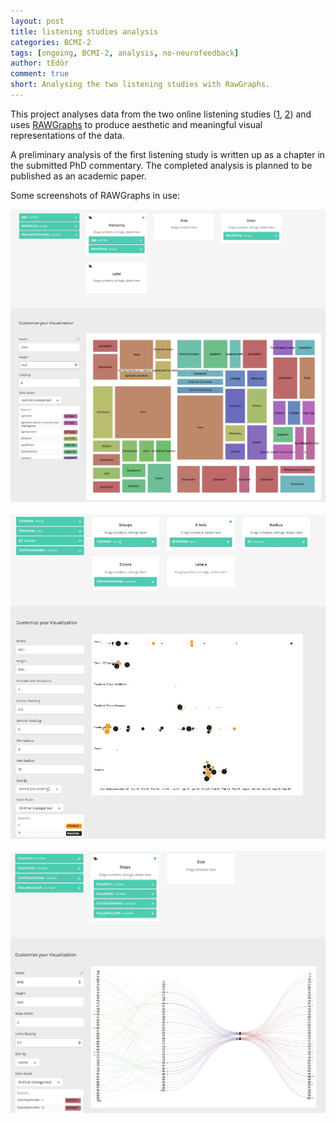 ```yaml
---
layout: post
title: listening studies analysis
categories: BCMI-2
tags: [ongoing, BCMI-2, analysis, no-neurofeedback]
author: tEdör
comment: true
short: Analysing the two listening studies with RawGraphs.
---
```

This project analyses data from the two online listening studies ([1](/listening-study-2/), [2](/listening-study-1/)) and uses [RAWGraphs](https://rawgraphs.io/) to produce aesthetic and meaningful visual representations of the data. 

A preliminary analysis of the first listening study is written up as a chapter in the submitted PhD commentary. The completed analysis is planned to be published as an academic paper.

Some screenshots of RAWGraphs in use:

![](../assets/img/temp_belief-age.jpg)
<br><br>
![](../assets/img/temp_collector-date-sj-clarification.jpg)
<br><br>
![](../assets/img/temp_focusMove-clar-musicDE_0.jpg)
